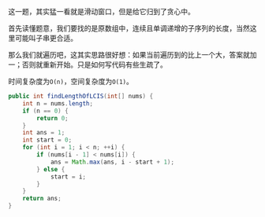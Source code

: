 这一题，其实猛一看就是滑动窗口，但是给它归到了贪心中。

首先读懂题意，我们要找的是原数组中，连续且单调递增的子序列的长度，当然这里可能叫子串更合适。

那么我们就遍历吧，这其实思路很好想：如果当前遍历到的比上一个大，答案就加一；否则就重新开始。只是如何写代码有些生疏了。

时间复杂度为`O(n)`，空间复杂度为`O(1)`。

```java
public int findLengthOfLCIS(int[] nums) {
    int n = nums.length;
    if (n == 0) {
        return 0;
    }
    int ans = 1;
    int start = 0;
    for (int i = 1; i < n; ++i) {
        if (nums[i - 1] < nums[i]) {
            ans = Math.max(ans, i - start + 1);
        } else {
            start = i;
        }
    }
    return ans;
}
```
